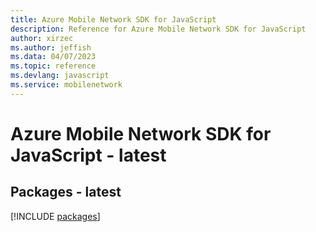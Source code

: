 ```yaml
---
title: Azure Mobile Network SDK for JavaScript
description: Reference for Azure Mobile Network SDK for JavaScript
author: xirzec
ms.author: jeffish
ms.data: 04/07/2023
ms.topic: reference
ms.devlang: javascript
ms.service: mobilenetwork
---
```

# Azure Mobile Network SDK for JavaScript - latest
## Packages - latest
[!INCLUDE [packages](mobile-network-index.md)]